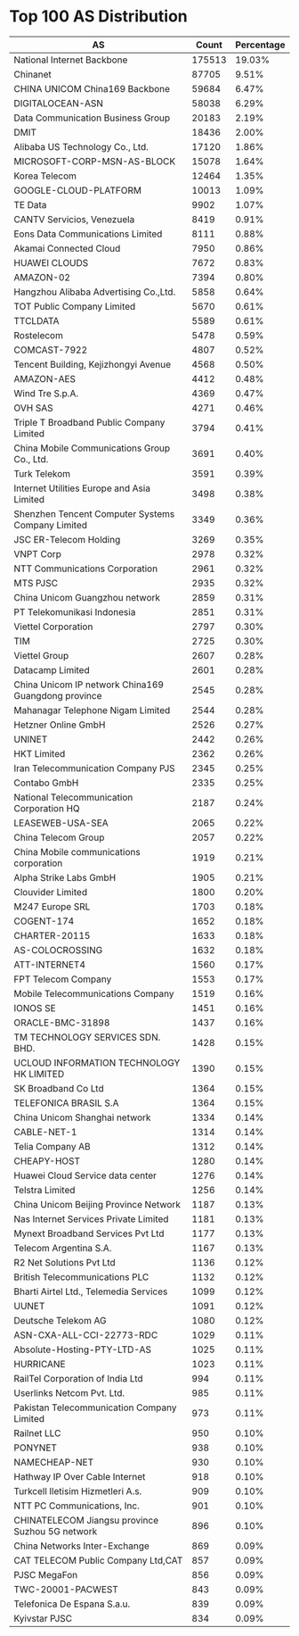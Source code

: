# Top 100 AS Distribution
| AS | Count | Percentage |
|----|----|----|
| National Internet Backbone | 175513 | 19.03% |
| Chinanet | 87705 | 9.51% |
| CHINA UNICOM China169 Backbone | 59684 | 6.47% |
| DIGITALOCEAN-ASN | 58038 | 6.29% |
| Data Communication Business Group | 20183 | 2.19% |
| DMIT | 18436 | 2.00% |
| Alibaba US Technology Co., Ltd. | 17120 | 1.86% |
| MICROSOFT-CORP-MSN-AS-BLOCK | 15078 | 1.64% |
| Korea Telecom | 12464 | 1.35% |
| GOOGLE-CLOUD-PLATFORM | 10013 | 1.09% |
| TE Data | 9902 | 1.07% |
| CANTV Servicios, Venezuela | 8419 | 0.91% |
| Eons Data Communications Limited | 8111 | 0.88% |
| Akamai Connected Cloud | 7950 | 0.86% |
| HUAWEI CLOUDS | 7672 | 0.83% |
| AMAZON-02 | 7394 | 0.80% |
| Hangzhou Alibaba Advertising Co.,Ltd. | 5858 | 0.64% |
| TOT Public Company Limited | 5670 | 0.61% |
| TTCLDATA | 5589 | 0.61% |
| Rostelecom | 5478 | 0.59% |
| COMCAST-7922 | 4807 | 0.52% |
| Tencent Building, Kejizhongyi Avenue | 4568 | 0.50% |
| AMAZON-AES | 4412 | 0.48% |
| Wind Tre S.p.A. | 4369 | 0.47% |
| OVH SAS | 4271 | 0.46% |
| Triple T Broadband Public Company Limited | 3794 | 0.41% |
| China Mobile Communications Group Co., Ltd. | 3691 | 0.40% |
| Turk Telekom | 3591 | 0.39% |
| Internet Utilities Europe and Asia Limited | 3498 | 0.38% |
| Shenzhen Tencent Computer Systems Company Limited | 3349 | 0.36% |
| JSC ER-Telecom Holding | 3269 | 0.35% |
| VNPT Corp | 2978 | 0.32% |
| NTT Communications Corporation | 2961 | 0.32% |
| MTS PJSC | 2935 | 0.32% |
| China Unicom Guangzhou network | 2859 | 0.31% |
| PT Telekomunikasi Indonesia | 2851 | 0.31% |
| Viettel Corporation | 2797 | 0.30% |
| TIM | 2725 | 0.30% |
| Viettel Group | 2607 | 0.28% |
| Datacamp Limited | 2601 | 0.28% |
| China Unicom IP network China169 Guangdong province | 2545 | 0.28% |
| Mahanagar Telephone Nigam Limited | 2544 | 0.28% |
| Hetzner Online GmbH | 2526 | 0.27% |
| UNINET | 2442 | 0.26% |
| HKT Limited | 2362 | 0.26% |
| Iran Telecommunication Company PJS | 2345 | 0.25% |
| Contabo GmbH | 2335 | 0.25% |
| National Telecommunication Corporation HQ | 2187 | 0.24% |
| LEASEWEB-USA-SEA | 2065 | 0.22% |
| China Telecom Group | 2057 | 0.22% |
| China Mobile communications corporation | 1919 | 0.21% |
| Alpha Strike Labs GmbH | 1905 | 0.21% |
| Clouvider Limited | 1800 | 0.20% |
| M247 Europe SRL | 1703 | 0.18% |
| COGENT-174 | 1652 | 0.18% |
| CHARTER-20115 | 1633 | 0.18% |
| AS-COLOCROSSING | 1632 | 0.18% |
| ATT-INTERNET4 | 1560 | 0.17% |
| FPT Telecom Company | 1553 | 0.17% |
| Mobile Telecommunications Company | 1519 | 0.16% |
| IONOS SE | 1451 | 0.16% |
| ORACLE-BMC-31898 | 1437 | 0.16% |
| TM TECHNOLOGY SERVICES SDN. BHD. | 1428 | 0.15% |
| UCLOUD INFORMATION TECHNOLOGY HK LIMITED | 1390 | 0.15% |
| SK Broadband Co Ltd | 1364 | 0.15% |
| TELEFONICA BRASIL S.A | 1364 | 0.15% |
| China Unicom Shanghai network | 1334 | 0.14% |
| CABLE-NET-1 | 1314 | 0.14% |
| Telia Company AB | 1312 | 0.14% |
| CHEAPY-HOST | 1280 | 0.14% |
| Huawei Cloud Service data center | 1276 | 0.14% |
| Telstra Limited | 1256 | 0.14% |
| China Unicom Beijing Province Network | 1187 | 0.13% |
| Nas Internet Services Private Limited | 1181 | 0.13% |
| Mynext Broadband Services Pvt Ltd | 1177 | 0.13% |
| Telecom Argentina S.A. | 1167 | 0.13% |
| R2 Net Solutions Pvt Ltd | 1136 | 0.12% |
| British Telecommunications PLC | 1132 | 0.12% |
| Bharti Airtel Ltd., Telemedia Services | 1099 | 0.12% |
| UUNET | 1091 | 0.12% |
| Deutsche Telekom AG | 1080 | 0.12% |
| ASN-CXA-ALL-CCI-22773-RDC | 1029 | 0.11% |
| Absolute-Hosting-PTY-LTD-AS | 1025 | 0.11% |
| HURRICANE | 1023 | 0.11% |
| RailTel Corporation of India Ltd | 994 | 0.11% |
| Userlinks Netcom Pvt. Ltd. | 985 | 0.11% |
| Pakistan Telecommunication Company Limited | 973 | 0.11% |
| Railnet LLC | 950 | 0.10% |
| PONYNET | 938 | 0.10% |
| NAMECHEAP-NET | 930 | 0.10% |
| Hathway IP Over Cable Internet | 918 | 0.10% |
| Turkcell Iletisim Hizmetleri A.s. | 909 | 0.10% |
| NTT PC Communications, Inc. | 901 | 0.10% |
| CHINATELECOM Jiangsu province Suzhou 5G network | 896 | 0.10% |
| China Networks Inter-Exchange | 869 | 0.09% |
| CAT TELECOM Public Company Ltd,CAT | 857 | 0.09% |
| PJSC MegaFon | 856 | 0.09% |
| TWC-20001-PACWEST | 843 | 0.09% |
| Telefonica De Espana S.a.u. | 839 | 0.09% |
| Kyivstar PJSC | 834 | 0.09% |
